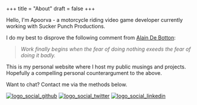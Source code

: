 +++
title = "About"
draft = false
+++

Hello, I'm Apoorva - a motorcycle riding video game developer currently working with Sucker Punch Productions.

I do my best to disprove the following comment from [Alain De Botton](https://www.alaindebotton.com/):

> *Work finally begins when the fear of doing nothing exeeds the fear of doing it badly.*

This is my personal website where I host my public musings and projects. Hopefully a compelling personal counterargument to the above.

Want to chat? Contact me via the methods below.

[![logo_social_github](/images/logo/github-48.png)](https://github.com/apoorvab/) [![logo_social_twitter](/images/logo/twitter-48.png)](https://www.twitter.com/apoorvab_) [![logo_social_linkedin](/images/logo/linkedin-48.png)](https://www.linkedin.com/in/apoorvabansal/)
